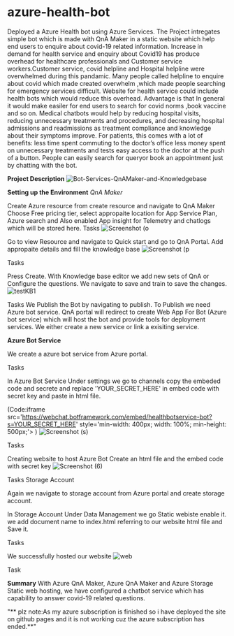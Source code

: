 # azure-health-bot
Deployed a Azure Health bot using Azure Services. 
The Project intregates simple bot which is made with QnA Maker in a static website which help end users to enquire about covid-19 related information.
Increase in demand for health service and enquiry about Covid19 has produce overhead for healthcare professionals and Customer service workers.Customer service, covid helpline and Hospital helpline were overwhelmed during this pandamic. Many people called helpline to enquire about covid which made created overwhelm ,which made people searching for emergency services difficult. Website for health service could include health bots which would reduce this overhead. Advantage is that In general it would make easiler for end users to search for covid norms ,book vaccine and so on. Medical chatbots would help by reducing hospital visits, reducing unnecessary treatments and procedures, and decreasing hospital admissions and readmissions as treatment compliance and knowledge about their symptoms improve. For patients, this comes with a lot of benefits: less time spent commuting to the doctor’s office less money spent on unnecessary treatments and tests easy access to the doctor at the push of a button. People can easily search for queryor book an appointment just by chatting with the bot.

**Project Description**
![Bot-Services-QnAMaker-and-Knowledgebase](https://user-images.githubusercontent.com/88645921/150123365-59843a8f-528e-4b7c-949b-2498d66a8dba.png)

**Setting up the Environment**
_QnA Maker_

Create Azure resource from create resource and navigate to QnA Maker
Choose Free pricing tier, select appropaite location for App Service Plan, Azure search and Also enabled App insight for Telemetry and chatlogs which will be stored here.
Tasks
![Screenshot (o](https://user-images.githubusercontent.com/88645921/151309573-db4efbf1-f75e-4284-a3f5-bc466ae3285d.png)


Go to view Resource and navigate to Quick start and go to QnA Portal.
Add appropaite details and fill the knowledge base
![Screenshot (p](https://user-images.githubusercontent.com/88645921/151309793-5dac59c2-b634-422e-9949-543074d84f40.png)

Tasks

Press Create.
With Knowledge base editor we add new sets of QnA or Configure the questions.
We navigate to save and train to save the changes.
![testKB1](https://user-images.githubusercontent.com/88645921/151309897-c553bdc2-45d6-4d80-b262-828d89042638.jpg)

Tasks
We Publish the Bot by navigating to publish.
To Publish we need Azure bot service. QnA portal will redirect to create Web App For Bot (Azure bot service) which will host the bot and provide tools for deployment services. We either create a new service or link a exisiting service.

**Azure Bot Service**

We create a azure bot service from Azure portal. 

Tasks

In Azure Bot Service Under settings we go to channels copy the embeded code and secrete and replace 'YOUR_SECRET_HERE' in embed code with secret key and paste in html file.

(Code:iframe src='https://webchat.botframework.com/embed/healthbotservice-bot?s=YOUR_SECRET_HERE' style='min-width: 400px; width: 100%; min-height: 500px;'></iframe> )
![Screenshot (s)](https://user-images.githubusercontent.com/88645921/151310297-17b83bff-ba0f-4995-8b76-da5a417d5983.png)


Tasks

Creating website to host Azure Bot
Create an html file and the embed code with secret key
![Screenshot (6)](https://user-images.githubusercontent.com/88645921/151310420-24f6f05a-234d-4acd-80d1-e1b773c031ba.png)

Tasks Storage Account

Again we navigate to storage account from Azure portal and create storage account.

In Storage Account Under Data Management we go Static webiste enable it. we add document name to index.html referring to our website html file and Save it.

Tasks

We successfully hosted our website
![web](https://user-images.githubusercontent.com/88645921/151310509-1a9db77d-5328-4ae6-a64c-60a2f89bec6c.jpg)


Task

**Summary**
With Azure QnA Maker, Azure QnA Maker and Azure Storage Static web hosting, we have configured a chatbot service which has capability to answer covid-19 related questions.


"** plz note:As my azure subscription is finished so i have deployed the site on github pages and it is not working cuz the azure subscription has ended.**"

